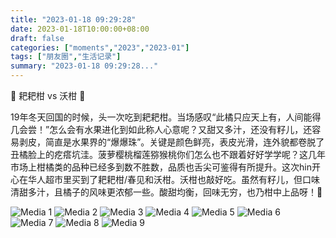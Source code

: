 ```yaml
---
title: "2023-01-18 09:29:28"
date: 2023-01-18T10:00:00+08:00
draft: false
categories: ["moments","2023","2023-01"]
tags: ["朋友圈","生活记录"]
summary: "2023-01-18 09:29:28..."
---
```


🍊 耙耙柑 vs 沃柑 🍊

19年冬天回国的时候，头一次吃到耙耙柑。当场感叹“此橘只应天上有，人间能得几会尝！”怎么会有水果进化到如此称人心意呢？又甜又多汁，还没有籽儿，还容易剥皮，简直是水果界的“爆爆珠”。关键是颜色鲜亮，表皮光滑，连外貌都卷脱了丑橘脸上的疙瘩坑洼。菠萝樱桃榴莲猕猴桃你们怎么也不跟着好好学学呢？
​
​这几年市场上柑橘类的品种已经多到数不胜数，品质也舌尖可鉴得有所提升。这次hin开心在华人超市里买到了耙耙柑/春见和沃柑。沃柑也敲好吃。虽然有籽儿，但口味清甜多汁，且橘子的风味更浓郁一些。酸甜均衡，回味无穷，也乃柑中上品呀！🤩

![Media 1](/Moments/photos/2023-01-18/202301180929280.jpg)
![Media 2](/Moments/photos/2023-01-18/202301180929281.jpg)
![Media 3](/Moments/photos/2023-01-18/202301180929282.jpg)
![Media 4](/Moments/photos/2023-01-18/202301180929283.jpg)
![Media 5](/Moments/photos/2023-01-18/202301180929284.jpg)
![Media 6](/Moments/photos/2023-01-18/202301180929285.jpg)
![Media 7](/Moments/photos/2023-01-18/202301180929286.jpg)
![Media 8](/Moments/photos/2023-01-18/202301180929287.jpg)
![Media 9](/Moments/photos/2023-01-18/202301180929288.jpg)

